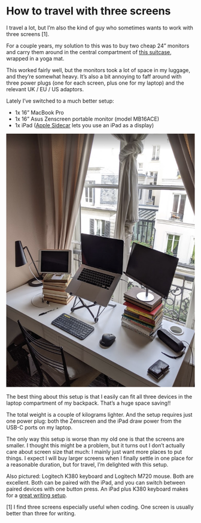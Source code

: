 # How to travel with three screens
I travel a lot, but I’m also the kind of guy who sometimes wants to work with three screens [1]. 

For a couple years, my solution to this was to buy two cheap 24” monitors and carry them around in the central compartment of [this suitcase](https://www.amazon.co.uk/gp/product/B0771STH4V/ref=oh_aui_detailpage_o07_s00?ie=UTF8&psc=1), wrapped in a yoga mat. 

This worked fairly well, but the monitors took a lot of space in my luggage, and they’re somewhat heavy. It’s also a bit annoying to faff around with three power plugs (one for each screen, plus one for my laptop) and the relevant UK / EU / US adaptors.

Lately I’ve switched to a much better setup:
* 1x 16” MacBook Pro
* 1x 16” Asus Zenscreen portable monitor (model MB16ACE)
* 1x iPad ([Apple Sidecar](https://support.apple.com/en-gb/HT210380) lets you use an iPad as a display) 

![](../images/10F65FDB-0B65-4A4A-8614-CF657AD6D535-89894-0004D9EE18E616BE/70E0D1B2-0FC3-4317-A8FE-BA935E71E291.png)

The best thing about this setup is that I easily can fit all three devices in the laptop compartment of my backpack. That’s a huge space saving!! 

The total weight is a couple of kilograms lighter. And the setup requires just one power plug: both the Zenscreen and the iPad draw power from the USB-C ports on my laptop.

The only way this setup is worse than my old one is that the screens are smaller. I thought this might be a problem, but it turns out I don’t actually care about screen size that much: I mainly just want more places to put things. I expect I will buy larger screens when I finally settle in one place for a reasonable duration, but for travel, I’m delighted with this setup.

Also pictured: Logitech K380 keyboard and Logitech M720 mouse. Both are excellent. Both can be paired with the iPad, and you can switch between paired devices with one button press. An iPad plus K380 keyboard makes for a [great writing setup](my-setup-for-writing.md).
 
[1] I find three screens especially useful when coding. One screen is usually better than three for writing.

<!-- #web/useful -->

<!-- {BearID:how-to-travel-with-three-screens.md} -->
